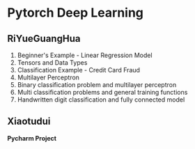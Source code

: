 # Pytorch Deep Learning

## RiYueGuangHua

1. Beginner's Example - Linear Regression Model
2. Tensors and Data Types
3. Classification Example - Credit Card Fraud
4. Multilayer Perceptron
5. Binary classification problem and multilayer perceptron
6. Multi classification problems and general training functions
7. Handwritten digit classification and fully connected model

## Xiaotudui
**Pycharm Project**

